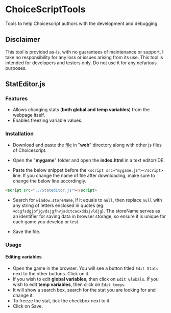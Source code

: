 # ChoiceScriptTools
Tools to help Choicescript authors with the development and debugging.

## Disclaimer
This tool is provided as-is, with no guarantees of maintenance or support. I take no responsibility for any loss or issues arising from its use. This tool is intended for developers and testers only. Do not use it for any nefarious purposes.

## StatEditor.js

### Features
- Allows changing stats (**both global and temp variables**) from the webpage itself.
- Enables freezing variable values.

### Installation
- Download and paste the [file](https://github.com/sid-the-sloth1/ChoiceScriptTools/blob/main/StatEditor/Stateditor.js "file") in "**web**" directory along with other js files of Choicescript.

- Open the "**mygame**" folder and open the **index.html** in a text editor/IDE.

- Paste the below snippet before the `<script src="mygame.js"></script>` line. If you change the name of file after downloading, make sure to change the below line accordingly.

```html
<script src="../Stateditor.js"></script>
```
- Search for `window.storeName`, if it equals to `null`, then replace `null` with any string of letters enclosed in quotes (eg: `vdcgfsdgjbfjgvdsjgfhvjadctcacxddsjvldjg`). The storeName serves as an identifier for saving data in browser storage, so ensure it is unique for each game you develop or test.

- Save the file.

### Usage

#### Editing variables

- Open the game in the browser.  You will see a button titled `Edit Stats` next to the other buttons. Click on it.
- If you wish to edit **global variables**, then click on `Edit Globals`. Iḟ you wish to edit **temp variables**, then click on `Edit temps`.
- It will show a search box, search for the stat you are looking for and change it.
- To freeze the stat, tick the checkbox next to it.
- Click on Save.




